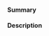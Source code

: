 <!--
  This is the general template.

  Add the following to the URL to use a specific template
    ?template=add-new-component.md      Template for adding new components
    ?template=bugfix.md                 Template for bug fixes
    ?template=refactoring.md            Template for refactoring code
--->

#### Summary

<!-- provide a short summary of your changes -->

#### Description

<!-- provide some context -->
